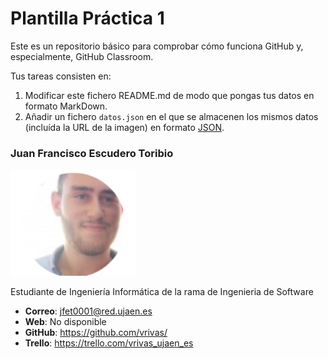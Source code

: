 # Plantilla Práctica 1
Este es un repositorio básico para comprobar cómo funciona GitHub y, especialmente, GitHub Classroom.

Tus tareas consisten en:
1) Modificar este fichero README.md de modo que pongas tus datos en formato MarkDown.
2) Añadir un fichero <code>datos.json</code> en el que se almacenen los mismos datos (incluída la URL de la imagen) en formato [JSON](https://es.wikipedia.org/wiki/JSON).

### Juan Francisco Escudero Toribio
<img src='/foto.png' width='200px'>

Estudiante de Ingeniería Informática de la rama de Ingenieria de Software
* **Correo**: jfet0001@red.ujaen.es
* **Web**: No disponible
* **GitHub**: https://github.com/vrivas/
* **Trello**: https://trello.com/vrivas_ujaen_es
